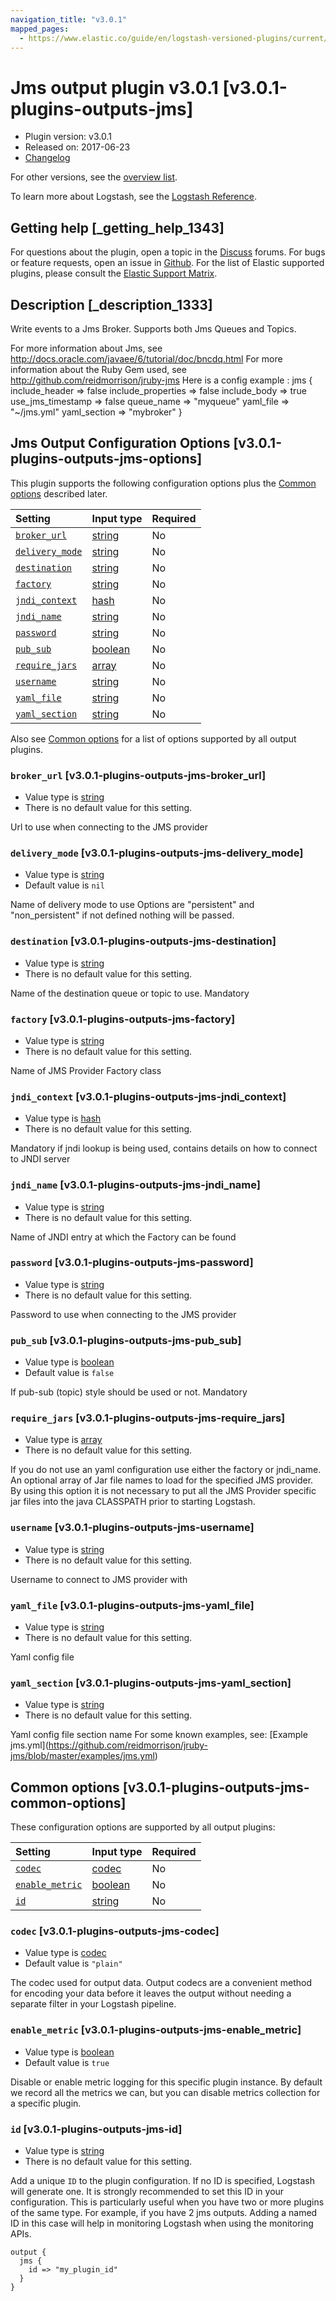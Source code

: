 ```yaml
---
navigation_title: "v3.0.1"
mapped_pages:
  - https://www.elastic.co/guide/en/logstash-versioned-plugins/current/v3.0.1-plugins-outputs-jms.html
---
```


# Jms output plugin v3.0.1 [v3.0.1-plugins-outputs-jms]

* Plugin version: v3.0.1
* Released on: 2017-06-23
* [Changelog](https://github.com/logstash-plugins/logstash-output-jms/blob/v3.0.1/CHANGELOG.md)

For other versions, see the [overview list](output-jms-index.md).

To learn more about Logstash, see the [Logstash Reference](https://www.elastic.co/guide/en/logstash/current/index.html).

## Getting help [_getting_help_1343]

For questions about the plugin, open a topic in the [Discuss](http://discuss.elastic.co) forums. For bugs or feature requests, open an issue in [Github](https://github.com/logstash-plugins/logstash-output-jms). For the list of Elastic supported plugins, please consult the [Elastic Support Matrix](https://www.elastic.co/support/matrix#matrix_logstash_plugins).

## Description [_description_1333]

Write events to a Jms Broker. Supports both Jms Queues and Topics.

For more information about Jms, see <http://docs.oracle.com/javaee/6/tutorial/doc/bncdq.html> For more information about the Ruby Gem used, see <http://github.com/reidmorrison/jruby-jms> Here is a config example : jms { include\_header ⇒ false include\_properties ⇒ false include\_body ⇒ true use\_jms\_timestamp ⇒ false queue\_name ⇒ "myqueue" yaml\_file ⇒ "\~/jms.yml" yaml\_section ⇒ "mybroker" }

## Jms Output Configuration Options [v3.0.1-plugins-outputs-jms-options]

This plugin supports the following configuration options plus the [Common options](v3-0-1-plugins-outputs-jms.md#v3.0.1-plugins-outputs-jms-common-options) described later.

| Setting | Input type | Required |
| :- | :- | :- |
| [`broker_url`](v3-0-1-plugins-outputs-jms.md#v3.0.1-plugins-outputs-jms-broker_url) | [string](/lsr/value-types.md#string) | No |
| [`delivery_mode`](v3-0-1-plugins-outputs-jms.md#v3.0.1-plugins-outputs-jms-delivery_mode) | [string](/lsr/value-types.md#string) | No |
| [`destination`](v3-0-1-plugins-outputs-jms.md#v3.0.1-plugins-outputs-jms-destination) | [string](/lsr/value-types.md#string) | No |
| [`factory`](v3-0-1-plugins-outputs-jms.md#v3.0.1-plugins-outputs-jms-factory) | [string](/lsr/value-types.md#string) | No |
| [`jndi_context`](v3-0-1-plugins-outputs-jms.md#v3.0.1-plugins-outputs-jms-jndi_context) | [hash](/lsr/value-types.md#hash) | No |
| [`jndi_name`](v3-0-1-plugins-outputs-jms.md#v3.0.1-plugins-outputs-jms-jndi_name) | [string](/lsr/value-types.md#string) | No |
| [`password`](v3-0-1-plugins-outputs-jms.md#v3.0.1-plugins-outputs-jms-password) | [string](/lsr/value-types.md#string) | No |
| [`pub_sub`](v3-0-1-plugins-outputs-jms.md#v3.0.1-plugins-outputs-jms-pub_sub) | [boolean](/lsr/value-types.md#boolean) | No |
| [`require_jars`](v3-0-1-plugins-outputs-jms.md#v3.0.1-plugins-outputs-jms-require_jars) | [array](/lsr/value-types.md#array) | No |
| [`username`](v3-0-1-plugins-outputs-jms.md#v3.0.1-plugins-outputs-jms-username) | [string](/lsr/value-types.md#string) | No |
| [`yaml_file`](v3-0-1-plugins-outputs-jms.md#v3.0.1-plugins-outputs-jms-yaml_file) | [string](/lsr/value-types.md#string) | No |
| [`yaml_section`](v3-0-1-plugins-outputs-jms.md#v3.0.1-plugins-outputs-jms-yaml_section) | [string](/lsr/value-types.md#string) | No |

Also see [Common options](v3-0-1-plugins-outputs-jms.md#v3.0.1-plugins-outputs-jms-common-options) for a list of options supported by all output plugins.

### `broker_url` [v3.0.1-plugins-outputs-jms-broker_url]

* Value type is [string](/lsr/value-types.md#string)
* There is no default value for this setting.

Url to use when connecting to the JMS provider

### `delivery_mode` [v3.0.1-plugins-outputs-jms-delivery_mode]

* Value type is [string](/lsr/value-types.md#string)
* Default value is `nil`

Name of delivery mode to use Options are "persistent" and "non\_persistent" if not defined nothing will be passed.

### `destination` [v3.0.1-plugins-outputs-jms-destination]

* Value type is [string](/lsr/value-types.md#string)
* There is no default value for this setting.

Name of the destination queue or topic to use. Mandatory

### `factory` [v3.0.1-plugins-outputs-jms-factory]

* Value type is [string](/lsr/value-types.md#string)
* There is no default value for this setting.

Name of JMS Provider Factory class

### `jndi_context` [v3.0.1-plugins-outputs-jms-jndi_context]

* Value type is [hash](/lsr/value-types.md#hash)
* There is no default value for this setting.

Mandatory if jndi lookup is being used, contains details on how to connect to JNDI server

### `jndi_name` [v3.0.1-plugins-outputs-jms-jndi_name]

* Value type is [string](/lsr/value-types.md#string)
* There is no default value for this setting.

Name of JNDI entry at which the Factory can be found

### `password` [v3.0.1-plugins-outputs-jms-password]

* Value type is [string](/lsr/value-types.md#string)
* There is no default value for this setting.

Password to use when connecting to the JMS provider

### `pub_sub` [v3.0.1-plugins-outputs-jms-pub_sub]

* Value type is [boolean](/lsr/value-types.md#boolean)
* Default value is `false`

If pub-sub (topic) style should be used or not. Mandatory

### `require_jars` [v3.0.1-plugins-outputs-jms-require_jars]

* Value type is [array](/lsr/value-types.md#array)
* There is no default value for this setting.

If you do not use an yaml configuration use either the factory or jndi\_name. An optional array of Jar file names to load for the specified JMS provider. By using this option it is not necessary to put all the JMS Provider specific jar files into the java CLASSPATH prior to starting Logstash.

### `username` [v3.0.1-plugins-outputs-jms-username]

* Value type is [string](/lsr/value-types.md#string)
* There is no default value for this setting.

Username to connect to JMS provider with

### `yaml_file` [v3.0.1-plugins-outputs-jms-yaml_file]

* Value type is [string](/lsr/value-types.md#string)
* There is no default value for this setting.

Yaml config file

### `yaml_section` [v3.0.1-plugins-outputs-jms-yaml_section]

* Value type is [string](/lsr/value-types.md#string)
* There is no default value for this setting.

Yaml config file section name For some known examples, see: \[Example jms.yml]\(<https://github.com/reidmorrison/jruby-jms/blob/master/examples/jms.yml>)

## Common options [v3.0.1-plugins-outputs-jms-common-options]

These configuration options are supported by all output plugins:

| Setting | Input type | Required |
| :- | :- | :- |
| [`codec`](v3-0-1-plugins-outputs-jms.md#v3.0.1-plugins-outputs-jms-codec) | [codec](/lsr/value-types.md#codec) | No |
| [`enable_metric`](v3-0-1-plugins-outputs-jms.md#v3.0.1-plugins-outputs-jms-enable_metric) | [boolean](/lsr/value-types.md#boolean) | No |
| [`id`](v3-0-1-plugins-outputs-jms.md#v3.0.1-plugins-outputs-jms-id) | [string](/lsr/value-types.md#string) | No |

### `codec` [v3.0.1-plugins-outputs-jms-codec]

* Value type is [codec](/lsr/value-types.md#codec)
* Default value is `"plain"`

The codec used for output data. Output codecs are a convenient method for encoding your data before it leaves the output without needing a separate filter in your Logstash pipeline.

### `enable_metric` [v3.0.1-plugins-outputs-jms-enable_metric]

* Value type is [boolean](/lsr/value-types.md#boolean)
* Default value is `true`

Disable or enable metric logging for this specific plugin instance. By default we record all the metrics we can, but you can disable metrics collection for a specific plugin.

### `id` [v3.0.1-plugins-outputs-jms-id]

* Value type is [string](/lsr/value-types.md#string)
* There is no default value for this setting.

Add a unique `ID` to the plugin configuration. If no ID is specified, Logstash will generate one. It is strongly recommended to set this ID in your configuration. This is particularly useful when you have two or more plugins of the same type. For example, if you have 2 jms outputs. Adding a named ID in this case will help in monitoring Logstash when using the monitoring APIs.

```
output {
  jms {
    id => "my_plugin_id"
  }
}
```
